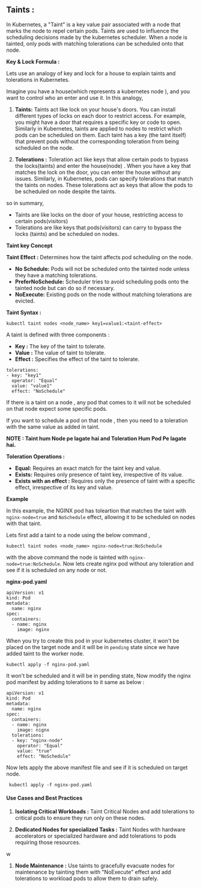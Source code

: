 


## **Taints :**

In Kubernetes, a "Taint" is a key value pair associated with a node that marks the node to repel certain pods. Taints are used to influence the scheduling decisions made by the kubernetes scheduler. When a node is tainted, only pods with matching tolerations can be scheduled onto that node. 

**Key & Lock Formula :** 

Lets use an analogy of key and lock for a house to explain taints and tolerations in Kubernetes. 


Imagine you have a house(which represents a kubernetes node ), and you want to control who an enter and use it.  In this analogy, 

1. **Taints:** Taints act like lock on your house's doors. You can install different types of locks on each door to restrict access. For example, you might have a door that requires a specific key or code to open. Similarly in Kubernetes, taints are applied to nodes to restrict which pods can be scheduled on them. Each taint has a key (the taint itself) that prevent pods without the corresponding toleration from being scheduled on the node. 


2. **Tolerations :** Toleration act like keys that allow certain pods to bypass the locks(taints) and enter the house(node) . When you have a key that matches the lock on the door, you can enter the house without any issues. Similarly, in Kubernetes, pods can specify tolerations that match the taints on nodes. These tolerations act as keys that allow the pods to be scheduled on node despite the taints. 


so in summary, 

* Taints are like locks on the door of your house, restricting access to certain pods(visitors)
* Tolerations are like keys that pods(visitors) can carry to bypass the locks (taints) and be scheduled on nodes. 



**Taint key Concept** 

**Taint Effect :** Determines how the taint affects pod scheduling on the node. 

* **No Schedule:** Pods will not be scheduled onto the tainted node unless they have a matching tolerations. 
* **PreferNoSchedule:** Scheduler tries to avoid scheduling pods onto the tainted node but can do so if necessary. 
* **NoExecute:** Existing pods on the node without matching tolerations are evicted. 


**Taint Syntax :** 

```
kubectl taint nodes <node_name> key1=value1:<taint-effect>
```



A taint is defined with three components : 

* **Key :** The key of the taint to tolerate. 
* **Value :** The value of taint to tolerate. 
* **Effect :** Specifies the effect of the taint to tolerate. 


```
tolerations: 
- key: "key1"
  operator: "Equal"
  value: "value1"
  effect: "NoSchedule"
```


If there is a taint on a node , any pod that comes to it will not be scheduled on that node expect some specific pods.

If you want to schedule a pod on that node , then you need to a toleration with the same value as added in taint.


**NOTE :  Taint hum Node pe lagate hai and Toleration Hum Pod Pe lagate hai.** 


**Toleration Operations :**  
* **Equal:** Requires an exact match for the taint key and value. 
* **Exists:** Requires only presence of taint key, irrespective of its value. 
* **Exists with an effect :** Requires only the presence of taint with a specific effect, irrespective of its key and value. 

**Example**

In this example, the NGINX pod has toleartion that matches the taint with `nginx-node=true` and `NoSchedule` effect, allowing it to be scheduled on nodes with that taint. 

Lets first add a taint to a node using the below command , 

```
kubectl taint nodes <node_name> nginx-node=true:NoSchedule
```


with the above command the node is tainted with `nginx-node=true:NoSchedule`. 
Now lets create nginx pod without any toleration and see if it is scheduled on any node or not. 

**nginx-pod.yaml**

```
apiVersion: v1
kind: Pod
metadata:
  name: nginx
spec:
  containers:
  - name: nginx
    image: nginx
```


When you try to create this pod in your kubernetes cluster, it won't be placed on the target node and it will be in `pending` state since we have added taint to the worker node. 


```
kubectl apply -f nginx-pod.yaml
```

It won't be scheduled and it will be in pending state, 
Now modify the nginx pod manifest by adding tolerations to it same as below : 


```
apiVersion: v1
kind: Pod
metadata: 
  name: nginx
spec: 
  containers:
  - name: nginx
    image: nignx
  tolerations: 
  - key: "nginx-node"
    operator: "Equal"
    value: "true"
    effect: "NoSchedule"
```



Now lets apply the above manifest file and see if it is scheduled on target node. 


```
 kubectl apply -f nginx-pod.yaml 
```





#### Use Cases and Best Practices

1. **Isolating Critical Workloads :** Taint Critical Nodes and add tolerations to critical pods to ensure they run only on these nodes. 


2. **Dedicated Nodes for specialized Tasks :** Taint Nodes with hardware accelerators or specialized hardware and add tolerations to pods requiring those resources. 

w
1. **Node Maintenance :** Use taints to gracefully evacuate nodes for maintenance by tainting them with "NoExecute" effect and add tolerations to workload pods to allow them to drain safely. 